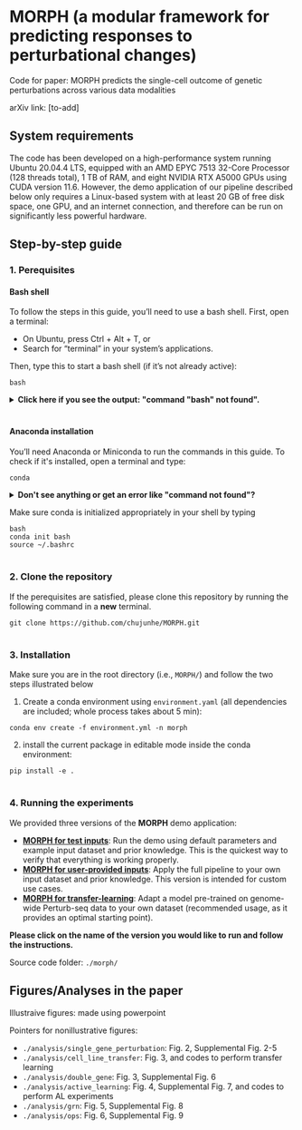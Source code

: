 # MORPH (a modular framework for predicting responses to perturbational changes)

Code for paper: MORPH predicts the single-cell outcome of genetic perturbations across various data modalities

arXiv link: [to-add]

## System requirements
The code has been developed on a high-performance system running Ubuntu 20.04.4 LTS, equipped with an AMD EPYC 7513 32-Core Processor (128 threads total), 1 TB of RAM, and eight NVIDIA RTX A5000 GPUs using CUDA version 11.6. However, the demo application of our pipeline described below only requires a Linux-based system with at least 20 GB of free disk space, one GPU, and an internet connection, and therefore can be run on significantly less powerful hardware.

## Step-by-step guide

### 1. Perequisites

#### Bash shell
To follow the steps in this guide, you’ll need to use a bash shell. First, open a terminal:
- On Ubuntu, press Ctrl + Alt + T, or
- Search for “terminal” in your system’s applications.

Then, type this to start a bash shell (if it’s not already active):
```
bash
```

<details>
<summary><b>
Click here if you see the output: "command "bash" not found".
</b></summary>
 
 Please install ``bash`` as described in the output of your system e.g. via
 ```
 sudo apt-get update
 sudo apt-get install bash
 ```
</details>

#

#### Anaconda installation

You’ll need Anaconda or Miniconda to run the commands in this guide.
To check if it's installed, open a terminal and type:
```
conda
```

<details> <summary><b>
Don't see anything or get an error like "command not found"?
</b></summary>
That means Anaconda or Miniconda is not installed yet. 

To install Miniconda:
1. Open a new terminal.
2. Copy and paste the following commands **one by one**:
```
bash
mkdir -p ~/miniconda3
wget https://repo.anaconda.com/miniconda/Miniconda3-latest-Linux-x86_64.sh -O ~/miniconda3/miniconda.sh
bash ~/miniconda3/miniconda.sh -b -u -p ~/miniconda3
rm -rf ~/miniconda3/miniconda.sh
~/miniconda3/bin/conda init bash
```
This will install Miniconda using the default settings.

If you encounter any issues, please refer to the official installation guide which can be found [here](https://docs.conda.io/en/latest/miniconda.html#installing).

> [!WARNING]
> You need to close the terminal and open a **new** one to complete the installation

</details>

Make sure conda is initialized appropriately in your shell by typing

```
bash
conda init bash
source ~/.bashrc
```

# 

<!-- #### Install pytorch
1. **Create a new conda environment**:
   ```
   conda create -n morph python=3.11
   conda activate morph
   ```
2. Check the cuda version by running `nvcc --version` or `ls /usr/local/ | grep cuda`. 
3. Go to the [pytorch webpage](https://pytorch.org/get-started/previous-versions/) and search for the matching CUDA version. Copy and run the suggested command.
4. To test the installation, run `python` and type:
    ```
    import torch
    print(torch.__version__)
    print(torch.cuda.is_available())  # Should return True if CUDA is properly configured
    ``` -->

### 2. Clone the repository

If the perequisites are satisfied, please clone this repository by running the following command in a **new** terminal.
```
git clone https://github.com/chujunhe/MORPH.git
```

# 

### 3. Installation

Make sure you are in the root directory (i.e., `MORPH/`) and follow the two steps illustrated below

1. Create a conda environment using `environment.yaml` (all dependencies are included; whole process takes about 5 min):
```
conda env create -f environment.yml -n morph
```
2. install the current package in editable mode inside the conda environment:
```
pip install -e .
```

#

### 4. Running the experiments

We provided three versions of the **MORPH** demo application: 
- [**MORPH for test inputs**](test_demo.md): Run the demo using default parameters and example input dataset and prior knowledge. This is the quickest way to verify that everything is working properly.
- [**MORPH for user-provided inputs**](user_demo.md): Apply the full pipeline to your own input dataset and prior knowledge. This version is intended for custom use cases.
- [**MORPH for transfer-learning**](transfer_demo.md): Adapt a model pre-trained on genome-wide Perturb-seq data to your own dataset (recommended usage, as it provides an optimal starting point).

**Please click on the name of the version you would like to run and follow the instructions.**

Source code folder: `./morph/`

## Figures/Analyses in the paper

Illustraive figures: made using powerpoint

Pointers for nonillustrative figures:

- `./analysis/single_gene_perturbation`: Fig. 2, Supplemental Fig. 2-5
- `./analysis/cell_line_transfer`: Fig. 3, and codes to perform transfer learning
- `./analysis/double_gene`: Fig. 3, Supplemental Fig. 6
- `./analysis/active_learning`: Fig. 4, Supplemental Fig. 7, and codes to perform AL experiments
- `./analysis/grn`: Fig. 5, Supplemental Fig. 8
- `./analysis/ops`: Fig. 6, Supplemental Fig. 9

